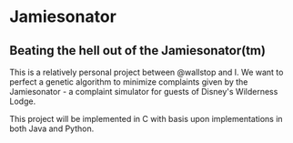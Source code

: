 Jamiesonator
============

Beating the hell out of the Jamiesonator(tm)
--------------------------------------------

This is a relatively personal project between @wallstop and I.
We want to perfect a genetic algorithm to minimize complaints
given by the Jamiesonator - a complaint simulator for guests
of Disney's Wilderness Lodge.

This project will be implemented in C with basis upon
implementations in both Java and Python.